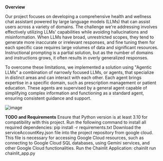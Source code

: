 **Overview**

Our project focuses on developing a comprehensive health and wellness chat assistant powered by large language models (LLMs) that can assist users across a variety of domains. The challenge we're addressing involves effectively utilizing LLMs' capabilities while avoiding hallucinations and misinformation. When LLMs have broad, unrestricted scopes, they tend to generate more inaccurate or irrelevant responses, and fine tuning them for each specific case requires large volumes of data and significant resources. Instructional prompting is a partial solution, but as the number of domains and instructions grows, it often results in overly generalized responses.

To overcome these limitations, we implemented a solution using "Agentic LLMs" a combination of narrowly focused LLMs, or agents, that specialize in distinct areas and can interact with each other. Each agent brings expertise in a specific domain, such as prescription management or patient education. These agents are supervised by a general agent capable of simplifying complex information and functioning as a standard agent, ensuring consistent guidance and support.


![image](https://github.com/user-attachments/assets/57e5cad1-20fc-4ae0-9c1b-31fdc95e853d)


**TODO and Requirements**
Ensure that Python version is at least 3.10 for compatibility with this project.
Run the following command to install all required dependencies: pip install -r requirements.txt
Download the serviceAccountKey.json file into the project repository from google cloud. This file is necessary for accessing Google Cloud resources, such as connecting to Google Cloud SQL databases, using Gemini services, and other Google Cloud functionalities.
Run the Chainlit Application: chainlit run chainlit_app.py


